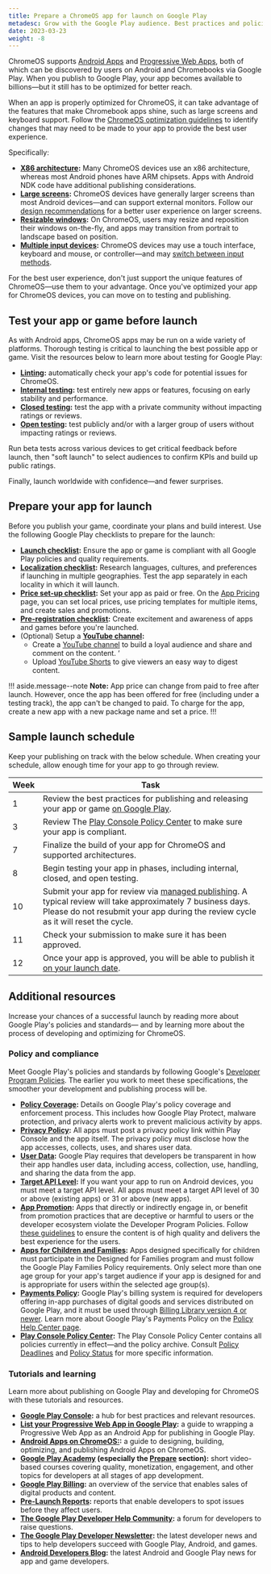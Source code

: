 ```yaml
---
title: Prepare a ChromeOS app for launch on Google Play
metadesc: Grow with the Google Play audience. Best practices and policies for launching a ChromeOS app on Google Play.
date: 2023-03-23
weight: -8
---
```


ChromeOS supports [Android Apps](https://chromeos.dev/en/android) and [Progressive Web Apps](https://chromeos.dev/en/publish/pwa-in-play), both of which can be discovered by users on Android and Chromebooks via Google Play. When you publish to Google Play, your app becomes available to billions—but it still has to be optimized for better reach.

When an app is properly optimized for ChromeOS, it can take advantage of the features that make Chromebook apps shine, such as large screens and keyboard support. Follow the [ChromeOS optimization guidelines](https://chromeos.dev/en/android/optimizing) to identify changes that may need to be made to your app to provide the best user experience.

Specifically:

- **[X86 architecture](https://chromeos.dev/en/games/optimizing-games-publishing):** Many ChromeOS devices use an x86 architecture, whereas most Android phones have ARM chipsets. Apps with Android NDK code have additional publishing considerations.
- **[Large screens](https://chromeos.dev/en/games/optimizing-games-windowing):** ChromeOS devices have generally larger screens than most Android devices—and can support external monitors. Follow our [design recommendations](https://chromeos.dev/en/android/design) for a better user experience on larger screens.
- **[Resizable windows](https://chromeos.dev/en/android/window-management):** On ChromeOS, users may resize and reposition their windows on-the-fly, and apps may transition from portrait to landscape based on position.
- **[Multiple input devices](https://chromeos.dev/en/games/handling-input-changes):** ChromeOS devices may use a touch interface, keyboard and mouse, or controller—and may [switch between input methods](https://chromeos.dev/en/games/handling-input-changes).

For the best user experience, don't just support the unique features of ChromeOS—use them to your advantage. Once you've optimized your app for ChromeOS devices, you can move on to testing and publishing.

## Test your app or game before launch

As with Android apps, ChromeOS apps may be run on a wide variety of platforms. Thorough testing is critical to launching the best possible app or game. Visit the resources below to learn more about testing for Google Play:

- **[Linting](https://chromeos.dev/en/android-environment/lint-rules-for-chromeos-in-android-studio):** automatically check your app's code for potential issues for ChromeOS.
- **[Internal testing](https://play.google.com/console/about/internal-testing/):** test entirely new apps or features, focusing on early stability and performance.
- **[Closed testing](https://play.google.com/console/about/closed-testing/):** test the app with a private community without impacting ratings or reviews.
- **[Open testing](https://play.google.com/console/about/opentesting/):** test publicly and/or with a larger group of users without impacting ratings or reviews.

Run beta tests across various devices to get critical feedback before launch, then "soft launch" to select audiences to confirm KPIs and build up public ratings.

Finally, launch worldwide with confidence—and fewer surprises.

## Prepare your app for launch

Before you publish your game, coordinate your plans and build interest. Use the following Google Play checklists to prepare for the launch:

- **[Launch checklist](https://play.google.com/console/about/guides/releasewithconfidence/):** Ensure the app or game is compliant with all Google Play policies and quality requirements.
- **[Localization checklist](https://play.google.com/console/about/guides/growyouraudience/):** Research languages, cultures, and preferences if launching in multiple geographies. Test the app separately in each locality in which it will launch.
- **[Price set-up checklist](https://support.google.com/googleplay/android-developer/answer/6334373?hl=en):** Set your app as paid or free. On the [App Pricing](https://admin.google.com/a/cpanel/google.com/ServiceNotAllowed?service=androiddeveloper&continue=https%3A%2F%2Fplay.google.com%2Fconsole%2Fdevelopers%2Fapp%2Fpaid-app) page, you can set local prices, use pricing templates for multiple items, and create sales and promotions.
- **[Pre-registration checklist](https://play.google.com/console/about/pre-registration/):** Create excitement and awareness of apps and games before you're launched.
- (Optional) Setup a **[YouTube channel](https://support.google.com/youtube/answer/1646861?hl=en):**
  - Create a [YouTube channel](https://support.google.com/youtube/answer/1646861?hl=en) to build a loyal audience and share and comment on the content. ‘
  - Upload [YouTube Shorts](https://support.google.com/youtube/answer/12779649?hl=en&co=GENIE.Platform%3DDesktop) to give viewers an easy way to digest content.

!!! aside.message--note
**Note:** App price can change from paid to free after launch. However, once the app has been offered for free (including under a testing track), the app can't be changed to paid. To charge for the app, create a new app with a new package name and set a price.
!!!

## Sample launch schedule

Keep your publishing on track with the below schedule. When creating your schedule, allow enough time for your app to go through review.

<table>
  <thead>
    <tr>
      <th>Week</th>
      <th>Task</th>
    </tr>
  </thead>
  <tbody>
    <tr>
      <td>1</td>
      <td>Review the best practices for publishing and releasing your app or game <a href="https://play.google.com/academy/courses/launch/">on Google Play</a>.</td>
    </tr>
    <tr>
      <td>3</td>
      <td>Review The <a href="https://support.google.com/googleplay/android-developer/topic/9858052?hl=en">Play Console Policy Center</a> to make sure your app is compliant.</td>
    </tr>
    <tr>
      <td>7</td>
      <td>Finalize the build of your app for ChromeOS and supported architectures.</td>
    </tr>
    <tr>
      <td>8</td>
      <td>Begin testing your app in phases, including internal, closed, and open testing.</td>
    </tr>
    <tr>
      <td>10</td>
      <td>Submit your app for review via <a href="https://support.google.com/googleplay/android-developer/answer/9859654">managed publishing</a>. A typical review will take approximately 7 business days. Please do not resubmit your app during the review cycle as it will reset the cycle.  </td>
    </tr>
    <tr>
      <td>11</td>
      <td>Check your submission to make sure it has been approved. </td>
    </tr>
    <tr>
      <td>12</td>
      <td>Once your app is approved, you will be able to publish it <a href="https://support.google.com/googleplay/android-developer/answer/9859654#:~:text=Step%203%3A%20Publish%20your%20app%20update">on your launch date</a>.</td>
    </tr>
  </tbody>
</table>

## Additional resources

Increase your chances of a successful launch by reading more about Google Play's policies and standards— and by learning more about the process of developing and optimizing for ChromeOS.

### Policy and compliance

Meet Google Play's policies and standards by following Google's [Developer Program Policies](https://support.google.com/googleplay/android-developer/topic/9858052?hl=en). The earlier you work to meet these specifications, the smoother your development and publishing process will be.

- **[Policy Coverage](https://support.google.com/googleplay/android-developer/answer/10146128?hl=en&ref_topic=9877468):** Details on Google Play's policy coverage and enforcement process. This includes how Google Play Protect, malware protection, and privacy alerts work to prevent malicious activity by apps.
- **[Privacy Policy](https://support.google.com/googleplay/android-developer/answer/10144311#safetysection):** All apps must post a privacy policy link within Play Console and the app itself. The privacy policy must disclose how the app accesses, collects, uses, and shares user data.
- **[User Data](https://support.google.com/googleplay/android-developer/answer/10144311#safetysection):** Google Play requires that developers be transparent in how their app handles user data, including access, collection, use, handling, and sharing the data from the app.
- **[Target API Level](https://support.google.com/googleplay/android-developer/answer/11926878):** If you want your app to run on Android devices, you must meet a target API level. All apps must meet a target API level of 30 or above (existing apps) or 31 or above (new apps).
- **[App Promotion](https://support.google.com/googleplay/android-developer/answer/9899004?hl=en&ref_topic=9877064):** Apps that directly or indirectly engage in, or benefit from promotion practices that are deceptive or harmful to users or the developer ecosystem violate the Developer Program Policies. Follow [these guidelines](https://services.google.com/fh/files/helpcenter/google_play_promotional_content_guidelines.pdf) to ensure the content is of high quality and delivers the best experience for the users.
- **[Apps for Children and Families](https://support.google.com/googleplay/android-developer/answer/9893335?hl=en&ref_topic=9877766):** Apps designed specifically for children must participate in the Designed for Families program and must follow the Google Play Families Policy requirements. Only select more than one age group for your app's target audience if your app is designed for and is appropriate for users within the selected age group(s).
- **[Payments Policy](https://support.google.com/googleplay/android-developer/answer/10281818?hl=en):** Google Play's billing system is required for developers offering in-app purchases of digital goods and services distributed on Google Play, and it must be used through [Billing Library version 4 or newer](https://developer.android.com/google/play/billing/deprecation-faq). Learn more about Google Play's Payments Policy on the [Policy Help Center page](https://support.google.com/googleplay/android-developer/answer/10281818#ucb&zippy=%2Ci-am-currently-offering-google-plays-billing-system-can-i-offer-google-plays-billing-system-alongside-an-alternative-billing-system).
- **[Play Console Policy Center](https://support.google.com/googleplay/android-developer/topic/9858052?hl=en):** The Play Console Policy Center contains all policies currently in effect—and the policy archive. Consult [Policy Deadlines](https://developer.android.com/distribute/play-policies) and [Policy Status](https://play.google.com/console/about/policystatus/) for more specific information.

### Tutorials and learning

Learn more about publishing on Google Play and developing for ChromeOS with these tutorials and resources.

- **[Google Play Console](https://play.google.com/console/about/):** a hub for best practices and relevant resources.
- **[List your Progressive Web App in Google Play](https://chromeos.dev/en/publish/pwa-in-play):** a guide to wrapping a Progressive Web App as an Android App for publishing in Google Play.
- **[Android Apps on ChromeOS:](https://chromeos.dev/en/android):** a guide to designing, building, optimizing, and publishing Android Apps on ChromeOS.
- **[Google Play Academy](https://play.google.com/academy/) (especially the [Prepare](https://play.google.com/academy/courses/prepare/) section):** short video-based courses covering quality, monetization, engagement, and other topics for developers at all stages of app development.
- **[Google Play Billing](https://developer.android.com/google/play/billing):** an overview of the service that enables sales of digital products and content.
- **[Pre-Launch Reports](https://play.google.com/console/about/pre-launchreports/):** reports that enable developers to spot issues before they affect users.
- **[The Google Play Developer Help Community](https://support.google.com/googleplay/android-developer/community?hl=en):** a forum for developers to raise questions.
- **[The Google Play Developer Newsletter](https://developer.android.com/newsletter/index.html?ref=inboxreads):** the latest developer news and tips to help developers succeed with Google Play, Android, and games.
- **[Android Developers Blog](https://android-developers.googleblog.com/):** the latest Android and Google Play news for app and game developers.

